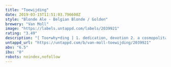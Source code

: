 ```yaml
---
title: "Toewijding"
date: 2019-03-15T11:51:03.796600Z
style: "Blonde Ale - Belgian Blonde / Golden"
brewery: "Van Moll"
image: "https://labels.untappd.com/labels/2039921"
rating: "3.49"
description: "[ Too•why•ding ] 1. dedication, devotion 2. a cosmopolitan Belgian blonde ale that embraces innovation yet respects tradition. "
untappd_url: "https://untappd.com/b/van-moll-toewijding/2039921"
abv: "6.5"
ibu: "0"
robots: noindex,nofollow
---
```

